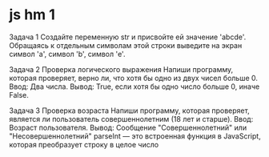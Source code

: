 # js hm 1
Задача 1 
Создайте переменную str и присвойте ей значение 'abcde'. Обращаясь к отдельным
символам этой строки выведите на экран символ 'a', символ 'b', символ 'e'.

Задача 2
Проверка логического выражения
Напиши программу, которая проверяет, верно ли, что хотя бы одно из двух чисел больше 0.
Ввод: Два числа.
Вывод: True, если хотя бы одно число больше 0, иначе False.

Задача 3 
Проверка возраста
Напиши программу, которая проверяет, является ли пользователь совершеннолетним (18 лет и старше).
Ввод: Возраст пользователя.
Вывод: Сообщение "Совершеннолетний" или "Несовершеннолетний"
parseInt — это встроенная функция в JavaScript, которая преобразует строку в целое число
